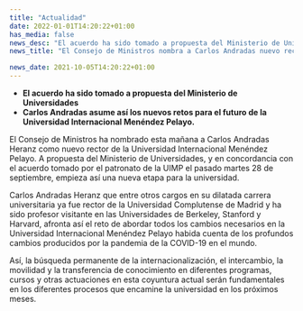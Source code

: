 ```yaml
---
title: "Actualidad"   
date: 2022-01-01T14:20:22+01:00
has_media: false
news_desc: "El acuerdo ha sido tomado a propuesta del Ministerio de Universidades Carlos Andradas asume así los nuevos retos para el futuro de la Universidad Internacional Menéndez Pelayo."
news_title: "El Consejo de Ministros nombra a Carlos Andradas nuevo rector de la Universidad Internacional Menéndez Pelayo."

news_date: 2021-10-05T14:20:22+01:00
---
```

<ul>
<li><b>El acuerdo ha sido tomado a propuesta del Ministerio de Universidades</b></li>
<li><b>Carlos Andradas asume as&iacute; los nuevos retos para el futuro de la Universidad Internacional Men&eacute;ndez Pelayo.</b></li>
</ul>
<p>El Consejo de Ministros ha nombrado esta ma&ntilde;ana a Carlos Andradas Heranz como nuevo rector de la Universidad Internacional Men&eacute;ndez Pelayo. A propuesta del Ministerio de Universidades, y en concordancia con el acuerdo tomado por el patronato de la UIMP el pasado martes 28 de septiembre, empieza as&iacute; una nueva etapa para la universidad.</p>
<p>Carlos Andradas Heranz que entre otros cargos en su dilatada carrera universitaria ya fue rector de la Universidad Complutense de Madrid y ha sido profesor visitante en las Universidades de Berkeley, Stanford y Harvard, afronta as&iacute; el reto de abordar todos los cambios necesarios en la Universidad Internacional Men&eacute;ndez Pelayo habida cuenta de los profundos cambios producidos por la pandemia de la COVID-19 en el mundo.</p>
<p>As&iacute;, la b&uacute;squeda permanente de la internacionalizaci&oacute;n, el intercambio, la movilidad y la transferencia de conocimiento en diferentes programas, cursos y otras actuaciones en esta coyuntura actual ser&aacute;n fundamentales en los diferentes procesos que encamine la universidad en los pr&oacute;ximos meses.</p>